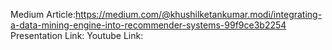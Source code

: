 Medium Article:https://medium.com/@khushilketankumar.modi/integrating-a-data-mining-engine-into-recommender-systems-99f9ce3b2254
Presentation Link:
Youtube Link:
